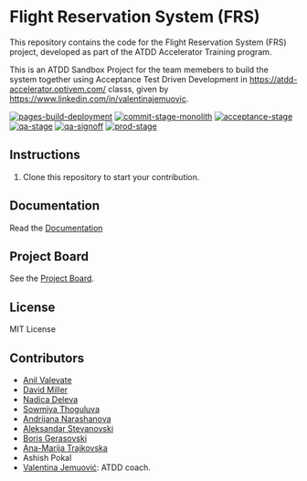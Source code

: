 # Flight Reservation System (FRS)
This repository contains the code for the Flight Reservation System (FRS) project, developed as part of the ATDD Accelerator Training program. 

This is an ATDD Sandbox Project for the team memebers to build the system together using Acceptance Test Driven Development in https://atdd-accelerator.optivem.com/ classs, given by https://www.linkedin.com/in/valentinajemuovic.

[![pages-build-deployment](https://github.com/ArkCase/atdd-flight-reserve/actions/workflows/pages/pages-build-deployment/badge.svg?branch=main)](https://github.com/ArkCase/atdd-flight-reserve/actions/workflows/pages/pages-build-deployment)
[![commit-stage-monolith](https://github.com/ArkCase/atdd-flight-reserve/actions/workflows/commit-stage-monolith.yml/badge.svg)](https://github.com/ArkCase/atdd-flight-reserve/actions/workflows/commit-stage-monolith.yml)
[![acceptance-stage](https://github.com/ArkCase/atdd-flight-reserve/actions/workflows/acceptance-stage.yml/badge.svg)](https://github.com/ArkCase/atdd-flight-reserve/actions/workflows/acceptance-stage.yml)
[![qa-stage](https://github.com/ArkCase/atdd-flight-reserve/actions/workflows/qa-stage.yml/badge.svg)](https://github.com/ArkCase/atdd-flight-reserve/actions/workflows/qa-stage.yml)
[![qa-signoff](https://github.com/ArkCase/atdd-flight-reserve/actions/workflows/qa-signoff.yml/badge.svg)](https://github.com/ArkCase/atdd-flight-reserve/workflows/qa-signoff.yml)
[![prod-stage](https://github.com/ArkCase/atdd-flight-reserve/actions/workflows/prod-stage.yml/badge.svg)](https://github.com/ArkCase/atdd-flight-reserve/workflows/prod-stage.yml)

## Instructions
1. Clone this repository to start your contribution.

## Documentation
Read the [Documentation](https://arkcase.github.io/atdd-flight-reserve)

## Project Board
See the [Project Board](https://github.com/orgs/ArkCase/projects/9).
## License
MIT License
## Contributors
- [Anil Valevate](https://github.com/anilvv1)
- [David Miller](https://github.com/david-oc-miller)
- [Nadica Deleva](https://github.com/ndeleva-armedia)
- [Sowmiya Thoguluva](https://github.com/sowmiya-thoguluva)
- [Andrijana Narashanova](https://github.com/Andrijana-N)
- [Aleksandar Stevanovski](https://github.com/astevanovski)
- [Boris Gerasovski](https://github.com/gerasovskiboris)
- [Ana-Marija Trajkovska](https://github.com/anatrajkovskaarmedia)
- Ashish Pokal
- [Valentina Jemuović](https://github.com/valentinajemuovic): ATDD coach.

